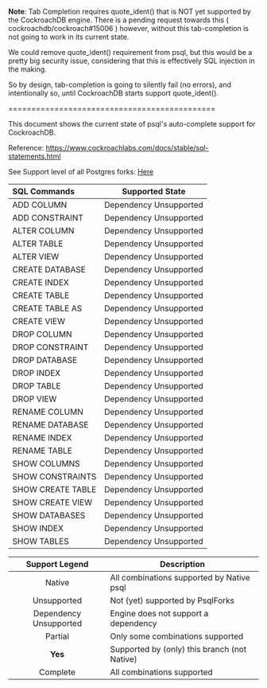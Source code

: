 **Note**: Tab Completion requires quote_ident() that is NOT yet supported by the CockroachDB engine. There is a pending request towards this ( cockroachdb/cockroach#15006 ) however, without this tab-completion is not going to work in its current state.

We could remove quote_ident() requirement from psql, but this would be a pretty big security issue, considering that this is effectively SQL injection in the making.

So by design, tab-completion is going to silently fail (no errors), and intentionally so, until CockroachDB starts support quote_ident(). 

=============================================

This document shows the current state of psql's auto-complete support for CockroachDB.

Reference: https://www.cockroachlabs.com/docs/stable/sql-statements.html

See Support level of all Postgres forks: [Here](https://github.com/robins/postgres/blob/forks/src/bin/psql/README.md)


SQL Commands | Supported State
:----------- |:--------------:
ADD COLUMN | Dependency Unsupported
ADD CONSTRAINT | Dependency Unsupported
ALTER COLUMN | Dependency Unsupported
ALTER TABLE | Dependency Unsupported
ALTER VIEW | Dependency Unsupported
CREATE DATABASE | Dependency Unsupported
CREATE INDEX | Dependency Unsupported
CREATE TABLE | Dependency Unsupported
CREATE TABLE AS | Dependency Unsupported
CREATE VIEW | Dependency Unsupported
DROP COLUMN | Dependency Unsupported
DROP CONSTRAINT | Dependency Unsupported
DROP DATABASE | Dependency Unsupported
DROP INDEX | Dependency Unsupported
DROP TABLE | Dependency Unsupported
DROP VIEW | Dependency Unsupported
RENAME COLUMN | Dependency Unsupported
RENAME DATABASE | Dependency Unsupported
RENAME INDEX | Dependency Unsupported
RENAME TABLE | Dependency Unsupported
SHOW COLUMNS | Dependency Unsupported
SHOW CONSTRAINTS | Dependency Unsupported
SHOW CREATE TABLE | Dependency Unsupported
SHOW CREATE VIEW | Dependency Unsupported
SHOW DATABASES | Dependency Unsupported
SHOW INDEX | Dependency Unsupported
SHOW TABLES | Dependency Unsupported


Support Legend | Description
:-------------:| -----------
Native | All combinations supported by Native psql
Unsupported | Not (yet) supported by PsqlForks
Dependency Unsupported | Engine does not support a dependency
Partial | Only some combinations supported
**Yes** | Supported by (only) this branch (not Native)
Complete | All combinations supported